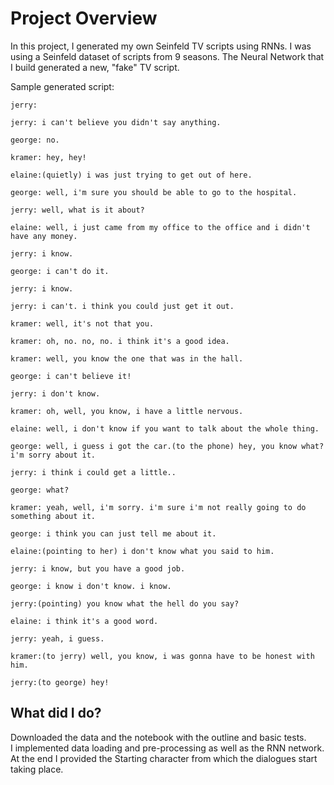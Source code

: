 # Project Overview

In this project, I generated my own Seinfeld TV scripts using RNNs. I was using a Seinfeld dataset of scripts from 9 seasons. The Neural Network that I build generated a new, "fake" TV script.

Sample generated script:
```
jerry:

jerry: i can't believe you didn't say anything.

george: no.

kramer: hey, hey!

elaine:(quietly) i was just trying to get out of here.

george: well, i'm sure you should be able to go to the hospital.

jerry: well, what is it about?

elaine: well, i just came from my office to the office and i didn't have any money.

jerry: i know.

george: i can't do it.

jerry: i know.

jerry: i can't. i think you could just get it out.

kramer: well, it's not that you.

kramer: oh, no. no, no. i think it's a good idea.

kramer: well, you know the one that was in the hall.

george: i can't believe it!

jerry: i don't know.

kramer: oh, well, you know, i have a little nervous.

elaine: well, i don't know if you want to talk about the whole thing.

george: well, i guess i got the car.(to the phone) hey, you know what? i'm sorry about it.

jerry: i think i could get a little..

george: what?

kramer: yeah, well, i'm sorry. i'm sure i'm not really going to do something about it.

george: i think you can just tell me about it.

elaine:(pointing to her) i don't know what you said to him.

jerry: i know, but you have a good job.

george: i know i don't know. i know.

jerry:(pointing) you know what the hell do you say?

elaine: i think it's a good word.

jerry: yeah, i guess.

kramer:(to jerry) well, you know, i was gonna have to be honest with him.

jerry:(to george) hey!
```

## What did I do?
Downloaded the data and the notebook with the outline and basic tests.   
I implemented data loading and pre-processing as well as the RNN network. 
At the end I provided the Starting character from which the dialogues start taking place.

